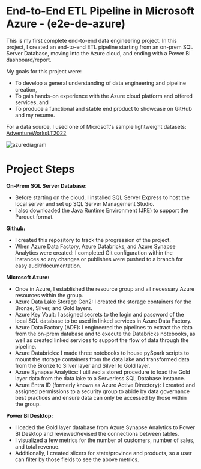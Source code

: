 # End-to-End ETL Pipeline in Microsoft Azure - (e2e-de-azure)

This is my first complete end-to-end data engineering project. In this project, I created an end-to-end ETL pipeline starting from an on-prem SQL Server Database, moving into the Azure cloud, and ending with a Power BI dashboard/report.

My goals for this project were:
- To develop a general understanding of data engineering and pipeline creation,
- To gain hands-on experience with the Azure cloud platform and offered services, and
- To produce a functional and stable end product to showcase on GitHub and my resume.

For a data source, I used one of Microsoft's sample lightweight datasets: [AdventureWorksLT2022](https://github.com/Microsoft/sql-server-samples/releases/download/adventureworks/AdventureWorksLT2022.bak)

![azurediagram](https://github.com/user-attachments/assets/025b31b9-90cc-4010-9121-85eed5cf138b)

# Project Steps

**On-Prem SQL Server Database:**
- Before starting on the cloud, I installed SQL Server Express to host the local server and set up SQL Server Management Studio.
- I also downloaded the Java Runtime Environment (JRE) to support the Parquet format.

**Github:**
- I created this repository to track the progression of the project.
- When Azure Data Factory, Azure Databricks, and Azure Synapse Analytics were created: I completed Git configuration within the instances so any changes or publishes were pushed to a branch for easy audit/documentation.

**Microsoft Azure:**
- Once in Azure, I established the resource group and all necessary Azure resources within the group.
- Azure Data Lake Storage Gen2: I created the storage containers for the Bronze, Silver, and Gold layers.
- Azure Key Vault: I assigned secrets to the login and password of the local SQL database to be used in linked services in Azure Data Factory.
- Azure Data Factory (ADF): I engineered the pipelines to extract the data from the on-prem database and to execute the Databricks notebooks, as well as created linked services to support the flow of data through the pipeline.
- Azure Databricks: I made three notebooks to house pySpark scripts to mount the storage containers from the data lake and transformed data from the Bronze to Silver layer and Silver to Gold layer.
- Azure Synapse Analytics: I utilized a stored procedure to load the Gold layer data from the data lake to a Serverless SQL Database instance.
- Azure Entra ID (formerly known as Azure Active Directory): I created and assigned permissions to a security group to abide by data governance best practices and ensure data can only be accessed by those within the group.

**Power BI Desktop:**
- I loaded the Gold layer database from Azure Synapse Analytics to Power BI Desktop and reviewed/revised the connections between tables.
- I visualized a few metrics for the number of customers, number of sales, and total revenue.
- Additionally, I created slicers for state/province and products, so a user can filter by those fields to see the above metrics.

